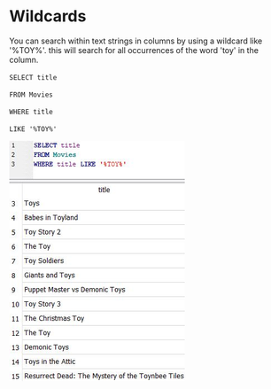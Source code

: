 # Wildcards

You can search within text strings in columns by using a wildcard like '%TOY%'. this will search for all occurrences of the word 'toy' in the column.



`SELECT title`&#x20;

`FROM Movies`&#x20;

`WHERE title`&#x20;

`LIKE '%TOY%'`



![](../.gitbook/assets/wildcard.jpg)

